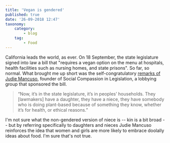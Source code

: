 ```yaml
---
title: 'Vegan is gendered'
published: true
date: '26-09-2018 12:47'
taxonomy:
    category:
        - blog
    tag:
        - Food
---
```


California leads the world, as ever. On 18 September, the state legislature signed into law a bill that  "requires a vegan option on the menu at hospitals, health facilities such as nursing homes, and state prisons". So far, so normal. What brought me up short was the self-congratulatory [remarks of Judie Mancuso](https://newfoodeconomy.org/california-vegan-plant-based-prisons-hospitals/), founder of Social Compassion in Legislation, a lobbying group that sponsored the bill. 

> “Now, it’s in the state legislature, it’s in peoples’ households. They [lawmakers] have a daughter, they have a niece, they have somebody who is doing plant-based because of something they know, whether it’s for health, or ethical reasons.”

I'm not sure what the non-gendered version of niece is -- kin is a bit broad -- but by referring specifically to daughters and nieces Judie Mancuso reinforces the idea that women and girls are more likely to embrace doolally ideas about food. I'm sure that's not true.